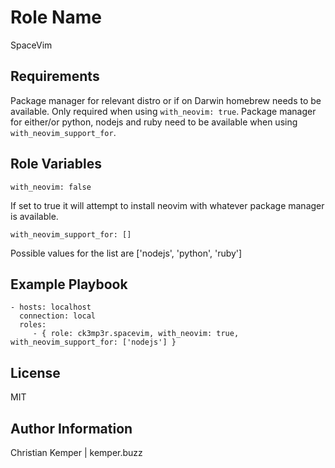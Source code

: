 Role Name
=========
SpaceVim

Requirements
------------
Package manager for relevant distro or if on Darwin homebrew needs to be available. Only required when using `with_neovim: true`.
Package manager for either/or python, nodejs and ruby need to be available when using `with_neovim_support_for`.

Role Variables
--------------
```
with_neovim: false
```
If set to true it will attempt to install neovim with whatever package manager is available.

```
with_neovim_support_for: []
```
Possible values for the list are ['nodejs', 'python', 'ruby']

Example Playbook
----------------

    - hosts: localhost
      connection: local
      roles:
         - { role: ck3mp3r.spacevim, with_neovim: true, with_neovim_support_for: ['nodejs'] }

License
-------

MIT

Author Information
------------------

Christian Kemper | kemper.buzz
